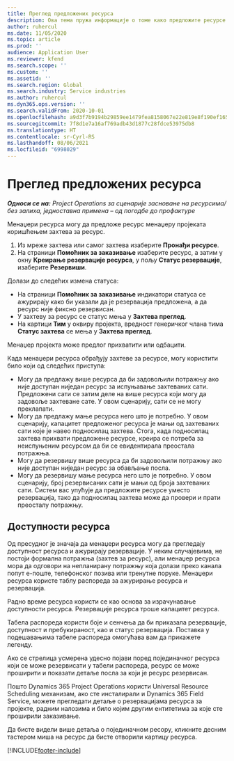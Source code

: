 ```yaml
---
title: Преглед предложених ресурса
description: Ова тема пружа информације о томе како предложите ресурсе за пројекте.
author: ruhercul
ms.date: 11/05/2020
ms.topic: article
ms.prod: ''
audience: Application User
ms.reviewer: kfend
ms.search.scope: ''
ms.custom: ''
ms.assetid: ''
ms.search.region: Global
ms.search.industry: Service industries
ms.author: ruhercul
ms.dyn365.ops.version: ''
ms.search.validFrom: 2020-10-01
ms.openlocfilehash: a9d3f7b9194b29859ee1479fea8158067e22e819e8f190ef1659e14b7c0cd6b5
ms.sourcegitcommit: 7f8d1e7a16af769adb43d1877c28fdce53975db8
ms.translationtype: HT
ms.contentlocale: sr-Cyrl-RS
ms.lasthandoff: 08/06/2021
ms.locfileid: "6998029"
---
```

# <a name="review-proposed-resources"></a>Преглед предложених ресурса

_**Односи се на:** Project Operations за сценарије засноване на ресурсима/без залиха, једноставна примена – од погодбе до профактуре_

Менаџери ресурса могу да предложе ресурс менаџеру пројеката коришћењем захтева за ресурс.

1. Из мреже захтева или самог захтева изаберите **Пронађи ресурсе**.
2. На страници **Помоћник за заказивање** изаберите ресурс, а затим у окну **Креирање резервације ресурса**, у пољу **Статус резервације**, изаберите **Резервиши**.

Долази до следећих измена статуса:

- На страници **Помоћник за заказивање** индикатори статуса се ажурирају како би указали да је резервација предложена, а да ресурс није фиксно резервисан.
- У захтеву за ресурс се статус мења у **Захтева преглед**.
- На картици **Тим** у оквиру пројекта, вредност генеричког члана тима **Статус захтева** се мења у **Захтева преглед**.

Менаџер пројекта може предлог прихватити или одбацити.

Када менаџери ресурса обрађују захтеве за ресурсе, могу користити било који од следећих приступа:

- Могу да предлажу више ресурса да би задовољили потражњу ако није доступан ниједан ресурс за испуњавање захтеваних сати. Предложени сати се затим деле на више ресурса који могу да задовоље захтеване сате. У овом сценарију, сати се не могу преклапати.
- Могу да предлажу мање ресурса него што је потребно. У овом сценарију, капацитет предложеног ресурса је мањи од захтеваних сати које је навео подносилац захтева. Стога, када подносилац захтева прихвати предложене ресурсе, креира се потреба за неиспуњеним ресурсом да би се евидентирала преостала потражња.
- Могу да резервишу више ресурса да би задовољили потражњу ако није доступан ниједан ресурс за обављање посла.
- Могу да резервишу мање ресурса него што је потребно. У овом сценарију, број резервисаних сати је мањи од броја захтеваних сати. Систем вас упућује да предложите ресурсе уместо резервација, тако да подносилац захтева може да провери и прати преосталу потражњу.

## <a name="resource-availability"></a>Доступности ресурса

Од пресудног је значаја да менаџери ресурса могу да прегледају доступност ресурса и ажурирају резервације. У неким случајевима, не постоји формална потражња (захтев за ресурс), али менаџер ресурса мора да одговори на непланирану потражњу која долази преко канала попут е-поште, телефонског позива или тренутне поруке. Менаџери ресурса користе таблу распореда за ажурирање ресурса и резервација.

Радно време ресурса користи се као основа за израчунавање доступности ресурса. Резервације ресурса троше капацитет ресурса.

Табела распореда користи боје и сенчења да би приказала резервације, доступност и пребукираност, као и статус резервација. Поставка у подешавањима табеле распореда омогућава вам да прикажете легенду.

Ако се стрелица усмерена удесно појави поред појединачног ресурса који се може резервисати у табели распореда, ресурс се може проширити и показати детаље посла за који је ресурс резервисан.

Пошто Dynamics 365 Project Operations користи Universal Resource Scheduling механизам, ако сте инсталирали и Dynamics 365 Field Service, можете прегледати детаље о резервацијама ресурса за пројекте, радним налозима и било којим другим ентитетима за које сте проширили заказивање.

Да бисте видели више детаља о појединачном ресору, кликните десним тастером миша на ресурс да бисте отворили картицу ресурса.



[!INCLUDE[footer-include](../includes/footer-banner.md)]